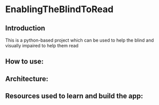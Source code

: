 # EnablingTheBlindToRead

## Introduction

This is a python-based project which can be used to help the blind and visually impaired to help them read 

## How to use:

## Architecture:

## Resources used to learn and build the app:
